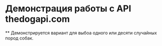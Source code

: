 # Демонстрация работы с API thedogapi.com
** Демонстрируется вариант для выбоа одного или десяти случайных пород собак.
